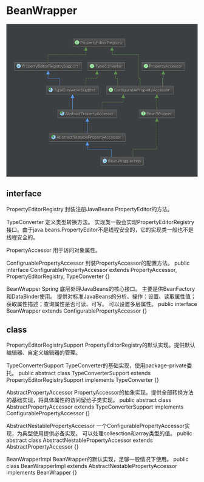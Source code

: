# BeanWrapper

![BeanWrapper](pictures/BeanWrapper.png)

## interface
PropertyEditorRegistry
封装注册JavaBeans PropertyEditor的方法。

TypeConverter
定义类型转换方法。
实现类一般会实现PropertyEditorRegistry接口。由于java.beans.PropertyEditor不是线程安全的，它的实现类一般也不是线程安全的。

PropertyAccessor
用于访问对象属性。


ConfigruablePropertyAccessor
封装PropertyAccessor的配置方法。
public interface ConfigurablePropertyAccessor extends PropertyAccessor, PropertyEditorRegistry, TypeConverter {}

BeanWrapper
Spring 底层处理JavaBeans的核心接口。
主要是供BeanFactory和DataBinder使用。
提供对标准JavaBeans的分析、操作：设置、读取属性值；获取属性描述；查询属性是否可读、可写。
可以设置多层属性。
public interface BeanWrapper extends ConfigurablePropertyAccessor {}




## class

PropertyEditorRegistrySupport
PropertyEditorRegistry的默认实现。提供默认编辑器、自定义编辑器的管理。

TypeConverterSupport
TypeConverter的基础实现，使用package-private委托。
public abstract class TypeConverterSupport extends PropertyEditorRegistrySupport implements TypeConverter {}


AbstractPropertyAccessor
PropertyAccessor的抽象实现。提供全部转换方法的基础实现，将具体属性的访问留给子类实现。
public abstract class AbstractPropertyAccessor extends TypeConverterSupport implements ConfigurablePropertyAccessor {}

AbstractNestablePropertyAccessor
一个ConfigurablePropertyAccessor实现，为典型使用提供必备实现。
可以处理collesction和array类型的值。
public abstract class AbstractNestablePropertyAccessor extends AbstractPropertyAccessor {}

BeanWrapperImpl
BeanWrapper的默认实现，足够一般情况下使用。
public class BeanWrapperImpl extends AbstractNestablePropertyAccessor implements BeanWrapper {}

